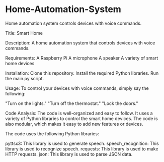 # Home-Automation-System
Home automation system controls devices with voice commands.



Title:
Smart Home

Description:
A home automation system that controls devices with voice commands.

Requirements:
A Raspberry Pi
A microphone
A speaker
A variety of smart home devices


Installation:
Clone this repository.
Install the required Python libraries.
Run the main.py script.

Usage:
To control your devices with voice commands, simply say the following:

"Turn on the lights."
"Turn off the thermostat."
"Lock the doors."

Code Analysis:
The code is well-organized and easy to follow. It uses a variety of Python libraries to control the smart home devices. The code is also modular, which makes it easy to add new features or devices.

The code uses the following Python libraries:

pyttsx3: This library is used to generate speech.
speech_recognition: This library is used to recognize speech.
requests: This library is used to make HTTP requests.
json: This library is used to parse JSON data.
